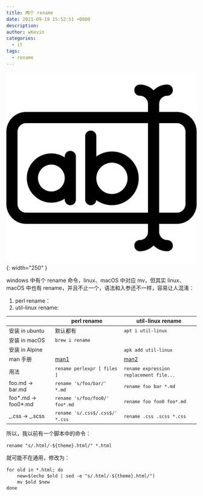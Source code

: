 ```yaml
---
title: 两个 rename
date: 2021-09-19 15:52:51 +0800
description:
author: wKevin
categories:
  - it
tags:
  - rename
---
```


![](/images/posts/2021-09-19-two.rename/rename.svg){: width="250" }

windows 中有个 rename 命令，linux、macOS 中对应 mv，但其实 linux、macOS 中也有 rename，并且不止一个，语法和入参还不一样，容易让人混淆：

1. perl rename：
2. util-linux rename:

|                     | perl rename                     | util-linux rename                       |
| ------------------- | ------------------------------- | --------------------------------------- |
| 安装 in ubuntu      | 默认都有                        | `apt i util-linux`                      |
| 安装 in macOS       | `brew i rename`                 |
| 安装 in Alpine      |                                 | `apk add util-linux`                    |
| man 手册            | [man1][]                        | [man2][]                                |
| 用法                | `rename perlexpr [ files ]`     | `rename expression replacement file...` |
| foo.md -> bar.md    | `rename 's/foo/bar/' *.md`      | `rename foo bar *.md`                   |
| foo*.md -> foo0*.md | `rename 's/foo/foo0/' foo*.md`  | `rename foo foo0 foo*.md`               |
| _.css -> _.scss     | `rename 's/.css$/.css$/' *.css` | `rename .css .scss *.css`               |

[man1]: https://manpages.debian.org/stretch/rename/file-rename.1p.en.html
[man2]: https://manpages.debian.org/stretch/util-linux/rename.ul.1.en.html

所以，我以前有一个脚本中的命令：

```
rename "s/.html/-${theme}.html/" *.html
```

就可能不在通用，修改为：

```
for old in *.html; do
    new=$(echo $old | sed -e "s/.html/-${theme}.html/")
    mv $old $new
done
```
